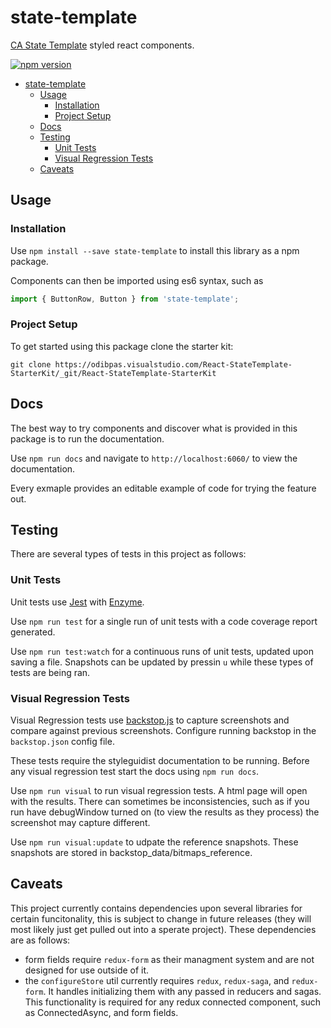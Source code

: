 # state-template
[CA State Template](https://webstandards.ca.gov/state-template-v5/) styled react components.

[![npm version](https://img.shields.io/npm/v/state-template.svg?style=flat)](https://www.npmjs.com/package/react)

- [state-template](#state-template)
  - [Usage](#usage)
    - [Installation](#installation)
    - [Project Setup](#project-setup)
  - [Docs](#docs)
  - [Testing](#testing)
    - [Unit Tests](#unit-tests)
    - [Visual Regression Tests](#visual-regression-tests)
  - [Caveats](#caveats)

## Usage
### Installation
Use `npm install --save state-template` to install this library as a npm package. 

Components can then be imported using es6 syntax, such as

```jsx
import { ButtonRow, Button } from 'state-template';
```

### Project Setup
To get started using this package clone the starter kit:

```
git clone https://odibpas.visualstudio.com/React-StateTemplate-StarterKit/_git/React-StateTemplate-StarterKit
```

## Docs
The best way to try components and discover what is provided in this package is to run the documentation.

Use `npm run docs` and navigate to `http://localhost:6060/` to view the documentation.

Every exmaple provides an editable example of code for trying the feature out.

## Testing
There are several types of tests in this project as follows:

### Unit Tests
Unit tests use [Jest](https://jestjs.io/) with [Enzyme](https://github.com/airbnb/enzyme).

Use `npm run test` for a single run of unit tests with a code coverage report generated.

Use `npm run test:watch` for a continuous runs of unit tests, updated upon saving a file. Snapshots can be updated by pressin `u` while these types of tests are being ran.

### Visual Regression Tests
Visual Regression tests use [backstop.js](https://github.com/garris/BackstopJS) to capture screenshots and compare against previous screenshots. Configure running backstop in the `backstop.json` config file.

These tests require the styleguidist documentation to be running. Before any visual regression test start the docs using `npm run docs`.

Use `npm run visual` to run visual regression tests. A html page will open with the results. There can sometimes be inconsistencies, such as if you run have debugWindow turned on (to view the results as they process) the screenshot may capture different.

Use `npm run visual:update` to udpate the reference snapshots. These snapshots are stored in backstop_data/bitmaps_reference.

## Caveats
This project currently contains dependencies upon several libraries for certain funcitonality, this is subject to change in future releases (they will most likely just get pulled out into a sperate project). These dependencies are as follows:

- form fields require `redux-form` as their managment system and are not designed for use outside of it.
- the `configureStore` util currently requires `redux`, `redux-saga`, and `redux-form`. It handles initializing them with any passed in reducers and sagas. This functionality is required for any redux connected component, such as ConnectedAsync, and form fields.
